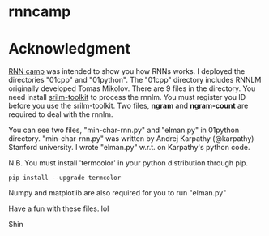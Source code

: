 # rnncamp

# Acknowledgment

[RNN camp](http://connpass.com/event/35055/) was intended to show you how RNNs works.
I deployed the directories "01cpp" and "01python".  The "01cpp" directory includes RNNLM originally developed Tomas Mikolov.
There are 9 files in the directory.  You need install [srilm-toolkit](http://www.speech.sri.com/projects/srilm/download.html) to process the rnnlm.  You must register you ID before you use the srilm-toolkit.  Two files, **ngram** and **ngram-count** are required to deal with the rnnlm.  

You can see two files, "min-char-rnn.py" and "elman.py" in 01python directory.  "min-char-rnn.py" was written by Andrej Karpathy (@karpathy) Stanford university.  I wrote "elman.py" w.r.t. on Karpathy's python code.

N.B.  You must install 'termcolor' in your python distribution through pip.
```
pip install --upgrade termcolor
```
Numpy and matplotlib are also required for you to run "elman.py"

Have a fun with these files. lol

Shin
